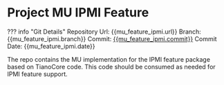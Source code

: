 # Project MU IPMI Feature

??? info "Git Details"
    Repository Url: {{mu_feature_ipmi.url}}
    Branch:         {{mu_feature_ipmi.branch}}
    Commit:         [{{mu_feature_ipmi.commit}}]({{mu_feature_ipmi.commitlink}})
    Commit Date:    {{mu_feature_ipmi.date}}

The repo contains the MU implementation for the IPMI feature package based on
TianoCore code. This code should be consumed as needed for IPMI feature support.
